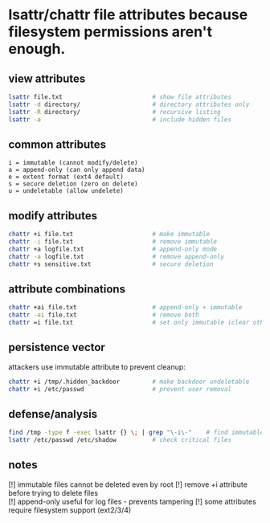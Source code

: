 # lsattr/chattr file attributes because filesystem permissions aren't enough.

## view attributes
```bash
lsattr file.txt                         # show file attributes
lsattr -d directory/                    # directory attributes only
lsattr -R directory/                    # recursive listing
lsattr -a                               # include hidden files
```

## common attributes
```
i = immutable (cannot modify/delete)
a = append-only (can only append data)
e = extent format (ext4 default)
s = secure deletion (zero on delete)
u = undeletable (allow undelete)
```

## modify attributes
```bash
chattr +i file.txt                      # make immutable
chattr -i file.txt                      # remove immutable
chattr +a logfile.txt                   # append-only mode
chattr -a logfile.txt                   # remove append-only
chattr +s sensitive.txt                 # secure deletion
```

## attribute combinations
```bash
chattr +ai file.txt                     # append-only + immutable
chattr -ai file.txt                     # remove both
chattr =i file.txt                      # set only immutable (clear others)
```

## persistence vector
attackers use immutable attribute to prevent cleanup:
```bash
chattr +i /tmp/.hidden_backdoor         # make backdoor undeletable
chattr +i /etc/passwd                   # prevent user removal
```

## defense/analysis
```bash
find /tmp -type f -exec lsattr {} \; | grep "\-i\-"    # find immutable files
lsattr /etc/passwd /etc/shadow          # check critical files
```

## notes
[!] immutable files cannot be deleted even by root
[!] remove +i attribute before trying to delete files  
[!] append-only useful for log files - prevents tampering
[!] some attributes require filesystem support (ext2/3/4)
